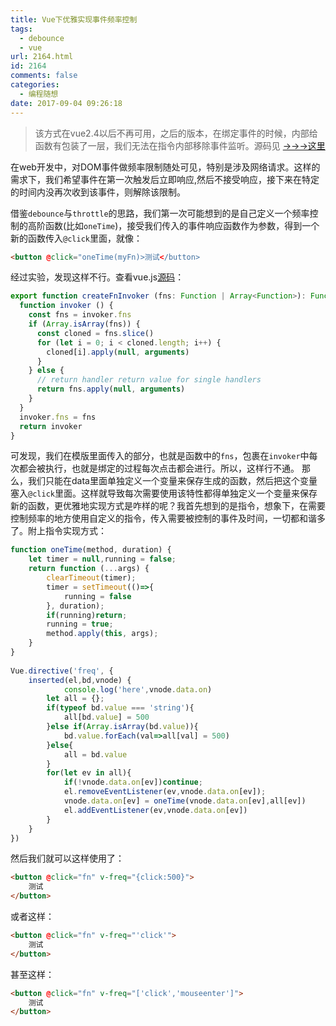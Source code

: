 ```yaml
---
title: Vue下优雅实现事件频率控制
tags:
  - debounce
  - vue
url: 2164.html
id: 2164
comments: false
categories:
  - 编程随想
date: 2017-09-04 09:26:18
---
```


> 该方式在vue2.4以后不再可用，之后的版本，在绑定事件的时候，内部给函数有包装了一层，我们无法在指令内部移除事件监听。源码见 [->->->这里](https://github.com/vuejs/vue/blob/c3553196b8b15a71f982bd5e04c61be52e87c828/src/platforms/web/runtime/modules/events.js#L48)


在web开发中，对DOM事件做频率限制随处可见，特别是涉及网络请求。这样的需求下，我们希望事件在第一次触发后立即响应,然后不接受响应，接下来在特定的时间内没再次收到该事件，则解除该限制。

借鉴`debounce`与`throttle`的思路，我们第一次可能想到的是自己定义一个频率控制的高阶函数(比如`oneTime`)，接受我们传入的事件响应函数作为参数，得到一个新的函数传入`@click`里面，就像：

```html
<button @click="oneTime(myFn)>测试</button>
```

经过实验，发现这样不行。查看vue.js[源码](https://github.com/vuejs/vue/blob/91deb4fd910afd51137820f120d4c26d0a99e629/src/core/vdom/helpers/update-listeners.js#L26)：

```javascript
export function createFnInvoker (fns: Function | Array<Function>): Function {
  function invoker () {
    const fns = invoker.fns
    if (Array.isArray(fns)) {
      const cloned = fns.slice()
      for (let i = 0; i < cloned.length; i++) {
        cloned[i].apply(null, arguments)
      }
    } else {
      // return handler return value for single handlers
      return fns.apply(null, arguments)
    }
  }
  invoker.fns = fns
  return invoker
}
```

可发现，我们在模版里面传入的部分，也就是函数中的`fns`，包裹在`invoker`中每次都会被执行，也就是绑定的过程每次点击都会进行。所以，这样行不通。
那么，我们只能在data里面单独定义一个变量来保存生成的函数，然后把这个变量塞入`@click`里面。这样就导致每次需要使用该特性都得单独定义一个变量来保存新的函数，更优雅地实现方式是咋样的呢？我首先想到的是指令，想象下，在需要控制频率的地方使用自定义的指令，传入需要被控制的事件及时间，一切都和谐多了。附上指令实现方式：

```javascript
function oneTime(method, duration) {
	let timer = null,running = false;
	return function (...args) {
		clearTimeout(timer);
		timer = setTimeout(()=>{
			running = false
		}, duration);
		if(running)return;
		running = true;
		method.apply(this, args);
	}
}
	
Vue.directive('freq', { 
	inserted(el,bd,vnode) { 
			console.log('here',vnode.data.on)
		let all = {};
		if(typeof bd.value === 'string'){
			all[bd.value] = 500
		}else if(Array.isArray(bd.value)){
			bd.value.forEach(val=>all[val] = 500)
		}else{
			all = bd.value
		}
		for(let ev in all){
			if(!vnode.data.on[ev])continue;
			el.removeEventListener(ev,vnode.data.on[ev]);
			vnode.data.on[ev] = oneTime(vnode.data.on[ev],all[ev])
			el.addEventListener(ev,vnode.data.on[ev])
		}
	}
})
```

然后我们就可以这样使用了：

```html
<button @click="fn" v-freq="{click:500}">
    测试
</button>
```

或者这样：

```html
<button @click="fn" v-freq="'click'">
    测试
</button>
```

甚至这样：

```html
<button @click="fn" v-freq="['click','mouseenter']">
    测试
</button>
```
